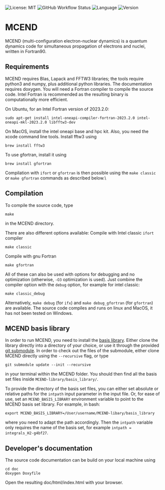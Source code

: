 ![License: MIT](https://img.shields.io/github/license/MCEND-hub/MCEND)
![GitHub Workflow Status](https://img.shields.io/github/actions/workflow/status/MCEND-hub/MCEND/CI.yml?branch=main)
![Language](https://img.shields.io/github/languages/top/MCEND-hub/MCEND)
![Version](https://img.shields.io/github/v/tag/MCEND-hub/MCEND-tools)

# MCEND
MCEND (multi-configuration electron-nuclear dynamics) is a quantum dynamics code for simultaneous propagation of electrons and nuclei, written in Fortran90.

## Requirements
MCEND requires Blas, Lapack and FFTW3 libraries; the tools require python3 and numpy, plus additional python libraries. The documentation requires doxygen. You will need a Fortran compiler to compile the source code. Intel Fortran is recommended as the resulting binary is computationally more efficient.

On Ubuntu, for an Intel Fortran version of 2023.2.0:
```
sudo apt-get install intel-oneapi-compiler-fortran-2023.2.0 intel-oneapi-mkl-2023.2.0 libfftw3-dev
```
On MacOS, install the intel oneapi base and hpc kit. Also, you need the xcode command line tools. Install fftw3 using
```
brew install fftw3
```
To use gfortran, install it using
```
brew install gfortran
```
Compilation with `ifort` or `gfortran` is then possible using the `make classic` or `make gfortran` commands as described below.\

## Compilation
To compile the source code, type
```
make
```
in the MCEND directory.

There are also different options available: Compile with Intel classic `ifort` compiler
```
make classic
```
Compile with gnu Fortran
```
make gfortran
```
All of these can also be used with options for debugging and no optimization (otherwise, `-O3` optimization is used). Just combine the compiler option with the `debug` option, for example for intel classic:
```
make classic_debug
```
Alternatively, `make debug` (for `ifx`) and `make debug_gfortran` (for `gfortran`) are available.
The source code compiles and runs on linux and MacOS, it has not been tested on Windows.

## MCEND basis library

In order to run MCEND, you need to install the [basis library](https://github.com/MCEND-hub/MCEND-library). Either clone the library directly into a directory of your choice, or use it through the provided [git submodule](https://git-scm.com/book/en/v2/Git-Tools-Submodules). In order to check out the files of the submodule, either clone MCEND directly using the `--recursive` flag, or type
```
git submodule update --init --recursive
```
in your terminal within the MCEND folder. You should then find all the basis set files inside `MCEND-library/basis_library/`.

To provide the directory of the basis set files, you can either set absolute or relative paths for the `intpath` input parameter in the input file. Or, for ease of use, set an `MCEND_BASIS_LIBRARY` environment variable to point to the MCEND basis set library. For example, in bash:
```
export MCEND_BASIS_LIBRARY=/User/username/MCEND-libary/basis_library
```
where you need to adapt the path accordingly. Then the `intpath` variable only requires the name of the basis set, for example `intpath = integrals_H2-g4bf27`.

## Developer's documentation
The source code documentation can be build on your local machine using
```
cd doc
doxygen Doxyfile
```
Open the resulting doc/html/index.html with your browser. 
